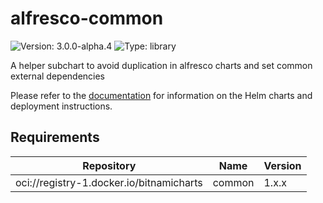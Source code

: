 # alfresco-common

![Version: 3.0.0-alpha.4](https://img.shields.io/badge/Version-3.0.0--alpha.4-informational?style=flat-square) ![Type: library](https://img.shields.io/badge/Type-library-informational?style=flat-square)

A helper subchart to avoid duplication in alfresco charts and set common
external dependencies

Please refer to the [documentation](https://github.com/Alfresco/acs-deployment/blob/master/docs/helm/README.md) for information on the Helm charts and deployment instructions.

## Requirements

| Repository | Name | Version |
|------------|------|---------|
| oci://registry-1.docker.io/bitnamicharts | common | 1.x.x |

